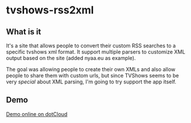 tvshows-rss2xml
===============

## What is it

It's a site that allows people to convert their custom RSS searches to a specific tvshows xml format. It support multiple parsers to customize XML output based on the site (added nyaa.eu as example).

The goal was allowing people to create their own XMLs and also allow people to share them with custom urls, but since TVShows seems to be very *special* about XML parsing, I'm going to try support the app itself.

## Demo
[Demo online on dotCloud](http://tvshowsrss2xml-fmartingr.dotcloud.com/)

